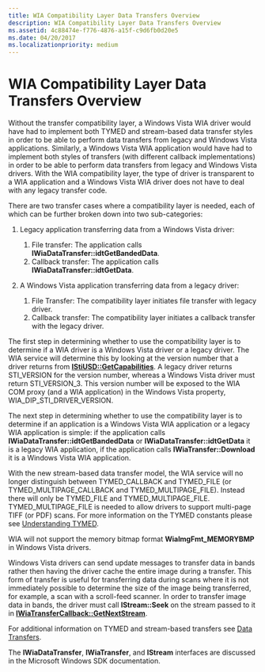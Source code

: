 ```yaml
---
title: WIA Compatibility Layer Data Transfers Overview
description: WIA Compatibility Layer Data Transfers Overview
ms.assetid: 4c88474e-f776-4876-a15f-c9d6fb0d20e5
ms.date: 04/20/2017
ms.localizationpriority: medium
---
```


# WIA Compatibility Layer Data Transfers Overview


Without the transfer compatibility layer, a Windows Vista WIA driver would have had to implement both TYMED and stream-based data transfer styles in order to be able to perform data transfers from legacy and Windows Vista applications. Similarly, a Windows Vista WIA application would have had to implement both styles of transfers (with different callback implementations) in order to be able to perform data transfers from legacy and Windows Vista drivers. With the WIA compatibility layer, the type of driver is transparent to a WIA application and a Windows Vista WIA driver does not have to deal with any legacy transfer code.

There are two transfer cases where a compatibility layer is needed, each of which can be further broken down into two sub-categories:

1.  Legacy application transferring data from a Windows Vista driver:
    1.  File transfer: The application calls **IWiaDataTransfer::idtGetBandedData**.
    2.  Callback transfer: The application calls **IWiaDataTransfer::idtGetData**.

2.  A Windows Vista application transferring data from a legacy driver:
    1.  File Transfer: The compatibility layer initiates file transfer with legacy driver.
    2.  Callback transfer: The compatibility layer initiates a callback transfer with the legacy driver.

The first step in determining whether to use the compatibility layer is to determine if a WIA driver is a Windows Vista driver or a legacy driver. The WIA service will determine this by looking at the version number that a driver returns from [**IStiUSD::GetCapabilities**](https://docs.microsoft.com/windows-hardware/drivers/ddi/content/stiusd/nf-stiusd-istiusd-getcapabilities). A legacy driver returns STI\_VERSION for the version number, whereas a Windows Vista driver must return STI\_VERSION\_3. This version number will be exposed to the WIA COM proxy (and a WIA application) in the Windows Vista property, WIA\_DIP\_STI\_DRIVER\_VERSION.

The next step in determining whether to use the compatibility layer is to determine if an application is a Windows Vista WIA application or a legacy WIA application is simple: if the application calls **IWiaDataTransfer::idtGetBandedData** or **IWiaDataTransfer::idtGetData** it is a legacy WIA application, if the application calls **IWiaTransfer::Download** it is a Windows Vista WIA application.

With the new stream-based data transfer model, the WIA service will no longer distinguish between TYMED\_CALLBACK and TYMED\_FILE (or TYMED\_MULTIPAGE\_CALLBACK and TYMED\_MULTIPAGE\_FILE). Instead there will only be TYMED\_FILE and TYMED\_MULTIPAGE\_FILE. TYMED\_MULTIPAGE\_FILE is needed to allow drivers to support multi-page TIFF (or PDF) scans. For more information on the TYMED constants please see [Understanding TYMED](understanding-tymed.md).

WIA will not support the memory bitmap format **WiaImgFmt\_MEMORYBMP** in Windows Vista drivers.

Windows Vista drivers can send update messages to transfer data in bands rather then having the driver cache the entire image during a transfer. This form of transfer is useful for transferring data during scans where it is not immediately possible to determine the size of the image being transferred, for example, a scan with a scroll-feed scanner. In order to transfer image data in bands, the driver must call **IStream::Seek** on the stream passed to it in [**IWiaTransferCallback::GetNextStream**](https://docs.microsoft.com/windows-hardware/drivers/ddi/content/wia_lh/nf-wia_lh-iwiatransfercallback-getnextstream).

For additional information on TYMED and stream-based transfers see [Data Transfers](data-transfers.md).

The **IWiaDataTransfer**, **IWiaTransfer**, and **IStream** interfaces are discussed in the Microsoft Windows SDK documentation.

 

 




